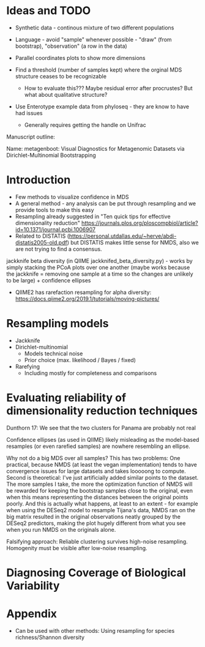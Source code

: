 # Ideas and TODO

- Synthetic data - continous mixture of two different populations

- Language - avoid "sample" whenever possible - "draw" (from bootstrap), "observation" (a row in the data)

- Parallel coordinates plots to show more dimensions

- Find a threshold (number of samples kept) where the orginal MDS structure ceases to be recognizable
  - How to evaluate this??? Maybe residual error after procrustes? But what about qualitative structure?

- Use Enterotype example data from phyloseq - they are know to have had issues
  - Generally requires getting the handle on Unifrac





Manuscript outline:

Name: metagenboot: Visual Diagnostics for Metagenomic Datasets via Dirichlet-Multinomial Bootstrapping

# Introduction

- Few methods to visualize confidence in MDS
- A general method - any analysis can be put through resampling and we provide tools to make this easy
- Resampling already suggested in "Ten quick tips for effective dimensionality reduction" https://journals.plos.org/ploscompbiol/article?id=10.1371/journal.pcbi.1006907
- Related to DISTATIS (https://personal.utdallas.edu/~herve/abdi-distatis2005-old.pdf) but DISTATIS makes little sense for NMDS, also we are not trying to find a consensus.


jackknife beta diversity (in QIIME jackknifed_beta_diversity.py) - works by simply stacking the PCoA plots over one another (maybe works because the jackknife = removing one sample at a time so the changes are unlikely to be large) + confidence ellipses

- QIIME2 has rarefaction resampling for alpha diversity: https://docs.qiime2.org/2019.1/tutorials/moving-pictures/



# Resampling models

- Jackknife
- Dirichlet-multinomial 
  - Models technical noise
  - Prior choice (max. likelihood / Bayes / fixed)
- Rarefying 
  - Including mostly for completeness and comparisons
  
# Evaluating reliability of dimensionality reduction techniques

Dunthorn 17: We see that the two clusters for Panama are probably not real

Confidence ellipses (as used in QIIME) likely misleading as the model-based resamples (or even rarefied samples) are nowhere resembling an ellipse.

Why not do a big MDS over all samples? This has two problems:
One practical, because NMDS (at least the vegan implementation) tends
to have convergence issues for large datasets and takes looooong to
compute.
Second is theoretical: I've just artificially added similar points to
the dataset. The more samples I take, the more the optimization
function of NMDS will be rewarded for keeping the bootstrap samples
close to the original, even when this means representing the distances
between the original points poorly. And this is actually what happens,
at least to an extent - for example when using the DESeq2 model to
resample Tijana's data, NMDS ran on the big matrix resulted in the
original observations neatly grouped by the DESeq2 predictors, making
the plot hugely different from what you see when you run NMDS on the
originals alone.

Falsifying approach: Reliable clustering survives high-noise resampling. Homogenity must be visible after low-noise resampling.



# Diagnosing Coverage of Biological Variability



# Appendix

- Can be used with other methods: Using resampling for species richness/Shannon diversity

